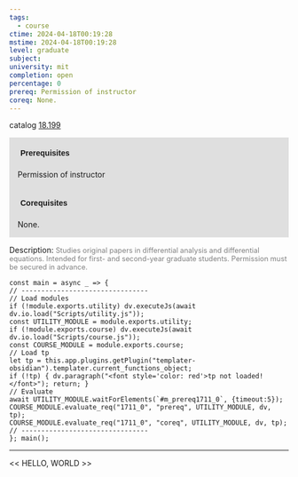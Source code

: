 ```yaml
---
tags:
  - course
ctime: 2024-04-18T00:19:28
mstime: 2024-04-18T00:19:28
level: graduate
subject: 
university: mit
completion: open
percentage: 0
prereq: Permission of instructor
coreq: None.
---
```


catalog [18.199](http://student.mit.edu/catalog/m18a.html#18.199)

<span style="display: block; padding: 15px; background-color: rgb(100, 100, 100, 0.2);"><font id="m_prereq1711_0" style="display: block; font-family: Arial, sans-serif; font-weight: bold; padding: 5px">Prerequisites</font><br><span id="prereq1711_0">Permission of instructor</span></span>
<span style="display: block; padding: 15px; background-color: rgb(100, 100, 100, 0.2);"><font id="m_coreq1711_0" style="display: block; font-family: Arial, sans-serif; font-weight: bold; padding: 5px">Corequisites</font><br><span id="coreq1711_0">None.</span></span>

<font style="">Description:</font>
<font style="color: grey; font-size: 0.8rem;">Studies original papers in differential analysis and differential equations. Intended for first- and second-year graduate students. Permission must be secured in advance.</font>

```dataviewjs
const main = async _ => {
// --------------------------------
// Load modules
if (!module.exports.utility) dv.executeJs(await dv.io.load("Scripts/utility.js"));
const UTILITY_MODULE = module.exports.utility;
if (!module.exports.course) dv.executeJs(await dv.io.load("Scripts/course.js"));
const COURSE_MODULE = module.exports.course;
// Load tp
let tp = this.app.plugins.getPlugin("templater-obsidian").templater.current_functions_object;
if (!tp) { dv.paragraph("<font style='color: red'>tp not loaded!</font>"); return; }
// Evaluate
await UTILITY_MODULE.waitForElements(`#m_prereq1711_0`, {timeout:5});
COURSE_MODULE.evaluate_req("1711_0", "prereq", UTILITY_MODULE, dv, tp);
COURSE_MODULE.evaluate_req("1711_0", "coreq", UTILITY_MODULE, dv, tp);
// --------------------------------
}; main();
```

---

<< HELLO, WORLD >>
